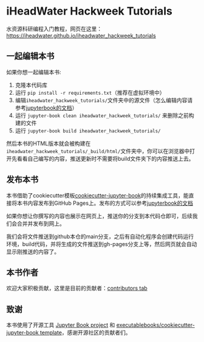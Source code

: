 # iHeadWater Hackweek Tutorials



水资源科研编程入门教程，网页在这里：https://iheadwater.github.io/iheadwater_hackweek_tutorials

## 一起编辑本书

如果你想一起编辑本书:

1. 克隆本代码库
2. 运行 `pip install -r requirements.txt`（推荐在虚拟环境中）
3. 编辑`iheadwater_hackweek_tutorials/`文件夹中的源文件（怎么编辑内容请参考[jupyterbook的文档](https://jupyterbook.org/en/stable/start/new-file.html)）
4. 运行 `jupyter-book clean iheadwater_hackweek_tutorials/` 来删除之前构建的文件
5. 运行 `jupyter-book build iheadwater_hackweek_tutorials/`

然后本书的HTML版本就会被构建在`iheadwater_hackweek_tutorials/_build/html/`文件夹中，你可以在浏览器中打开先看看自己编写的内容，推送更新时不需要将build文件夹下的内容推送上去。

## 发布本书

本书借助了cookiecutter模板[cookiecutter-jupyter-book](https://github.com/executablebooks/cookiecutter-jupyter-book)的持续集成工具，能直接将本书内容发布到GitHub Pages上。发布的方式可以参考[jupyterbook的文档](https://jupyterbook.org/en/stable/start/publish.html)

如果你想让你撰写的内容也展示在网页上，推送你的分支到本代码仓即可，后续我们会合并并发布到网上。

我们会将文件推送到github本仓的main分支，之后有自动化程序会创建代码运行环境，build代码，并将生成的文件推送到gh-pages分支上等，然后网页就会自动显示刚推送的内容了。

## 本书作者

欢迎大家积极贡献，这里是目前的贡献者：[contributors tab](https://github.com/iHeadWater/iheadwater_hackweek_tutorials/graphs/contributors)

## 致谢

本书使用了开源工具 [Jupyter Book project](https://jupyterbook.org/) 和 [executablebooks/cookiecutter-jupyter-book template](https://github.com/executablebooks/cookiecutter-jupyter-book)，感谢开源社区的贡献者们。
